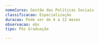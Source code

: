 ```yaml
---
nomeCurso: Gestão das Políticas Sociais
classificacao: Especialização
duracao: Pode ser de 4 a 12 meses
observacao: obs
tipo: Pós Graduação

---
```


